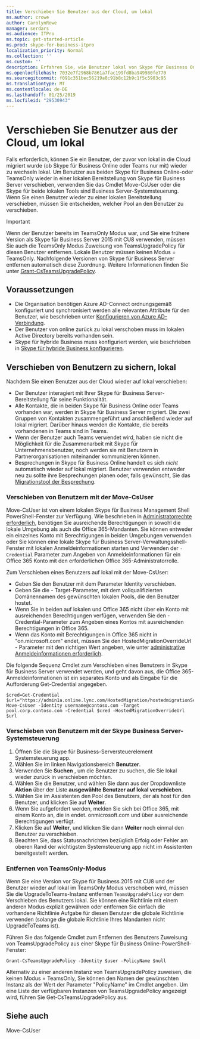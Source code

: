 ```yaml
---
title: Verschieben Sie Benutzer aus der Cloud, um lokal
ms.author: crowe
author: CarolynRowe
manager: serdars
ms.audience: ITPro
ms.topic: get-started-article
ms.prod: skype-for-business-itpro
localization_priority: Normal
ms.collection: ''
ms.custom: ''
description: Erfahren Sie, wie Benutzer lokal von Skype für Business Online zu verschieben.
ms.openlocfilehash: 7032e7f2968b7861a7fac199fd8ba949980fe770
ms.sourcegitcommit: f091c351bec56219a8c91b8c12b9c1f5c5983c95
ms.translationtype: MT
ms.contentlocale: de-DE
ms.lasthandoff: 01/25/2019
ms.locfileid: "29530943"
---
```

# <a name="move-users-from-the-cloud-to-on-premises"></a>Verschieben Sie Benutzer aus der Cloud, um lokal 

Falls erforderlich, können Sie ein Benutzer, der zuvor von lokal in die Cloud migriert wurde (ob Skype für Business Online oder Teams nur mit) wieder zu wechseln lokal. Um Benutzer aus beiden Skype für Business Online-oder TeamsOnly wieder in einer lokalen Bereitstellung von Skype für Business Server verschieben, verwenden Sie das Cmdlet Move-CsUser oder die Skype für beide lokalen Tools sind Business Server-Systemsteuerung. Wenn Sie einen Benutzer wieder zu einer lokalen Bereitstellung verschieben, müssen Sie entscheiden, welcher Pool an den Benutzer zu verschieben.

> [!Important]
> Wenn der Benutzer bereits im TeamsOnly Modus war, und Sie eine frühere Version als Skype für Business Server 2015 mit CU8 verwenden, müssen Sie auch die TeamsOnly Modus Zuweisung von TeamsUpgradePolicy für diesen Benutzer entfernen. Lokale Benutzer müssen keinen Modus = TeamsOnly.  Nachfolgende Versionen von Skype für Business Server entfernen automatisch diese Zuordnung. Weitere Informationen finden Sie unter [Grant-CsTeamsUpgradePolicy](https://docs.microsoft.com/en-us/powershell/module/skype/grant-csteamsupgradepolicy).

## <a name="prerequisites"></a>Voraussetzungen

- Die Organisation benötigen Azure AD-Connect ordnungsgemäß konfiguriert und synchronisiert werden alle relevanten Attribute für den Benutzer, wie beschrieben unter [Konfigurieren von Azure AD-Verbindung](configure-azure-ad-connect.md).
- Der Benutzer von online zurück zu lokal verschoben muss im lokalen Active Directory bereits vorhanden sein.
- Skype für hybride Business muss konfiguriert werden, wie beschrieben in [Skype für hybride Business konfigurieren](configure-federation-with-skype-for-business-online.md).

## <a name="moving-users-back-to-on-premises"></a>Verschieben von Benutzern zu sichern, lokal

Nachdem Sie einen Benutzer aus der Cloud wieder auf lokal verschieben:

- Der Benutzer interagiert mit Ihrer Skype für Business Server-Bereitstellung für seine Funktionalität. 
- Alle Kontakte, die in beiden Skype für Business Online oder Teams vorhanden war, werden in Skype für Business Server migriert. Die zwei Gruppen von Kontakten zusammengeführt und anschließend wieder auf lokal migriert.  Darüber hinaus werden die Kontakte, die bereits vorhandenen in Teams sind in Teams.
- Wenn der Benutzer auch Teams verwendet wird, haben sie nicht die Möglichkeit für die Zusammenarbeit mit Skype für Unternehmensbenutzer, noch werden sie mit Benutzern in Partnerorganisationen miteinander kommunizieren können.
- Besprechungen in Skype für Business Online handelt es sich *nicht* automatisch wieder auf lokal migriert. Benutzer verwenden entweder neu zu sollte ihre Besprechungen planen oder, falls gewünscht, Sie das [Migrationstool der Besprechung](https://support.office.com/en-us/article/2b525fe6-ed0f-4331-b533-c31546fcf4d4).

### <a name="move-users-with-move-csuser"></a>Verschieben von Benutzern mit der Move-CsUser

Move-CsUser ist von einem lokalen Skype für Business Management Shell PowerShell-Fenster zur Verfügung. Wie beschrieben in [Administratorrechte erforderlich](move-users-between-on-premises-and-cloud.md#required-administrative-credentials), benötigen Sie ausreichende Berechtigungen in sowohl die lokale Umgebung als auch die Office 365-Mandanten. Sie können entweder ein einzelnes Konto mit Berechtigungen in beiden Umgebungen verwenden oder Sie können eine lokale Skype für Business Server-Verwaltungsshell-Fenster mit lokalen Anmeldeinformationen starten und Verwenden der `-Credential` Parameter zum Angeben von Anmeldeinformationen für ein Office 365 Konto mit den erforderlichen Office 365-Administratorrolle.

Zum Verschieben eines Benutzers auf lokal mit der Move-CsUser:

- Geben Sie den Benutzer mit dem Parameter Identity verschieben.
- Geben Sie die - Target-Parameter, mit dem vollqualifizierten Domänennamen des gewünschten lokalen Pools, die den Benutzer hostet.
- Wenn Sie in beiden auf lokalen und Office 365 nicht über ein Konto mit ausreichenden Berechtigungen verfügen, verwenden Sie den - Credential-Parameter zum Angeben eines Kontos mit ausreichenden Berechtigungen in Office 365.
- Wenn das Konto mit Berechtigungen in Office 365 nicht in "on.microsoft.com" endet, müssen Sie den HostedMigrationOverrideUrl - Parameter mit den richtigen Wert angeben, wie unter [administrative Anmeldeinformationen erforderlich](move-users-between-on-premises-and-cloud.md#required-administrative-credentials).

Die folgende Sequenz Cmdlet zum Verschieben eines Benutzers in Skype für Business Server verwendet werden, und geht davon aus, die Office 365-Anmeldeinformationen ist ein separates Konto und als Eingabe für die Aufforderung Get-Credential angegeben.

```
$cred=Get-Credential
$url="https://admin1a.online.lync.com/HostedMigration/hostedmigrationService.svc"
Move-CsUser -Identity username@contoso.com -Target pool.corp.contoso.com -Credential $cred -HostedMigrationOverrideUrl $url
```

### <a name="move-users-with-the-skype-for-business-server-control-panel"></a>Verschieben von Benutzern mit der Skype Business Server-Systemsteuerung

1. Öffnen Sie die Skype für Business-Serversteuerelement Systemsteuerung app.
2. Wählen Sie im linken Navigationsbereich **Benutzer**.
3. Verwenden Sie **Suchen** , um die Benutzer zu suchen, die Sie lokal wieder zurück in verschieben möchten.
4. Wählen Sie die Benutzer, und wählen Sie dann aus der Dropdownliste **Aktion** über der Liste **ausgewählte Benutzer auf lokal verschieben**.
5. Wählen Sie im Assistenten den Pool des Benutzers, der als host für den Benutzer, und klicken Sie auf **Weiter**.
6. Wenn Sie aufgefordert werden, melden Sie sich bei Office 365, mit einem Konto an, die in endet. onmicrosoft.com und über ausreichende Berechtigungen verfügt.
7. Klicken Sie auf **Weiter**, und klicken Sie dann **Weiter** noch einmal den Benutzer zu verschieben.
8. Beachten Sie, dass Statusnachrichten bezüglich Erfolg oder Fehler am oberen Rand der wichtigsten Systemsteuerung app nicht im Assistenten bereitgestellt werden.

### <a name="removing-teamsonly-mode"></a>Entfernen von TeamsOnly-Modus

Wenn Sie eine Version vor Skype für Business 2015 mit CU8 und der Benutzer wieder auf lokal im TeamsOnly Modus verschoben wird, müssen Sie die UpgradeToTeams-Instanz entfernen `TeamsUpgradePolicy` vor dem Verschieben des Benutzers lokal. Sie können eine Richtlinie mit einem anderen Modus explizit gewähren oder entfernen Sie einfach die vorhandene Richtlinie Aufgabe für diesen Benutzer die globale Richtlinie verwenden (solange die globale Richtlinie Ihres Mandanten nicht UpgradeToTeams ist).

Führen Sie das folgende Cmdlet zum Entfernen des Benutzers Zuweisung von TeamsUpgradePolicy aus einer Skype für Business Online-PowerShell-Fenster:

`Grant-CsTeamsUpgradePolicy -Identity $user -PolicyName $null`

Alternativ zu einer anderen Instanz von TeamsUpgradePolicy zuweisen, die keinen Modus = TeamsOnly, Sie können den Namen der gewünschten Instanz als der Wert der Parameter "PolicyName" im Cmdlet angeben. Um eine Liste der verfügbaren Instanzen von TeamsUpgradePolicy angezeigt wird, führen Sie Get-CsTeamsUpgradePolicy aus.


## <a name="see-also"></a>Siehe auch

Move-CsUser
